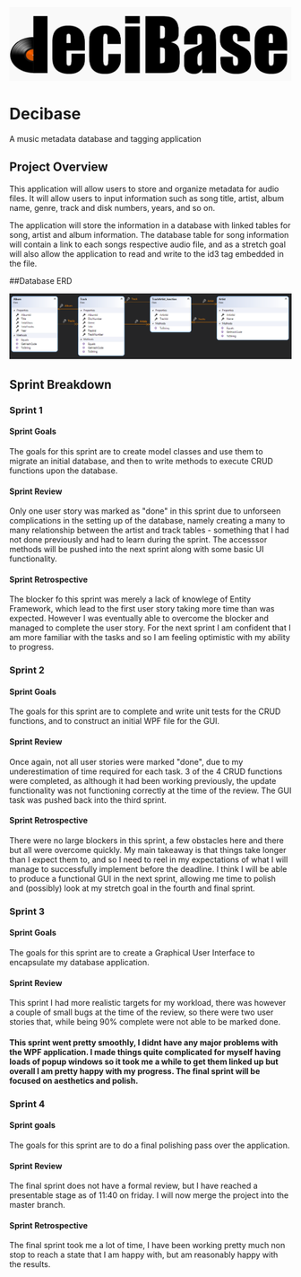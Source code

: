 ![Decibase Logo](Decibase/Decibase_View/Decibase.png?raw=true "Title")

# Decibase
A music metadata database and tagging application

## Project Overview
This application will allow users to store and organize metadata for audio files. It will allow users to input information such as song title, artist, album name, genre, track and disk numbers, years, and so on. 

The application will store the information in a database with linked tables for song, artist and album information. The database table for song information will contain a link to each songs respective audio file, and as a stretch goal will also allow the application to read and write to the id3 tag embedded in the file.

##Database ERD

![ERD](Decibase/Decibase_View/ERD.png?raw=true "Title")

## Sprint Breakdown

### Sprint 1
#### Sprint Goals
The goals for this sprint are to create model classes and use them to migrate an initial database, and then to write methods to execute CRUD functions upon the database.
#### Sprint Review
Only one user story was marked as "done" in this sprint due to unforseen complications in the setting up of the database, namely creating a many to many relationship between the artist and track tables - something that I had not done previously and had to learn during the sprint. The accesssor methods will be pushed into the next sprint along with some basic UI functionality.
#### Sprint Retrospective
The blocker fo this sprint was merely a lack of knowlege of Entity Framework, which lead to the first user story taking more time than was expected. However I was eventually able to overcome the blocker and managed to complete the user story. For the next sprint I am confident that I am more familiar with the tasks and so I am feeling optimistic with my ability to progress.
 
### Sprint 2
#### Sprint Goals
The goals for this sprint are to complete and write unit tests for the CRUD functions, and to construct an initial WPF file for the GUI.
#### Sprint Review
Once again, not all user stories were marked "done", due to my underestimation of time required for each task. 3 of the 4 CRUD functions were completed, as although it had been working previously, the update functionality was not functioning correctly at the time of the review. The GUI task was pushed back into the third sprint.
#### Sprint Retrospective
There were no large blockers in this sprint, a few obstacles here and there but all were overcome quickly. My main takeaway is that things take longer than I expect them to, and so I need to reel in my expectations of what I will manage to successfully implement before the deadline. I think I will be able to produce a functional GUI in the next sprint, allowing me time to polish and (possibly) look at my stretch goal in the fourth and final sprint.

### Sprint 3
#### Sprint Goals
The goals for this sprint are to create a Graphical User Interface to encapsulate my database application.
#### Sprint Review
This sprint I had more realistic targets for my workload, there was however a couple of small bugs at the time of the review, so there were two user stories that, while being 90% complete were not able to be marked done.
#### This sprint went pretty smoothly, I didnt have any major problems with the WPF application. I made things quite complicated for myself having loads of popup windows so it took me a while to get them linked up but overall I am pretty happy with my progress. The final sprint will be focused on aesthetics and polish.

### Sprint 4
#### Sprint goals
The goals for this sprint are to do a final polishing pass over the application.
#### Sprint Review
The final sprint does not have a formal review, but I have reached a presentable stage as of 11:40 on friday. I will now merge the project into the master branch.
#### Sprint Retrospective
The final sprint took me a lot of time, I have been working pretty much non stop to reach a state that I am happy with, but am reasonably happy with the results. 

